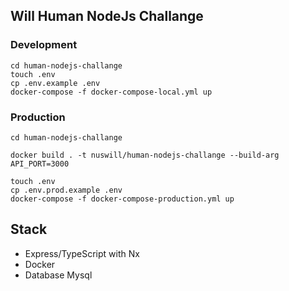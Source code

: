 ## Will Human NodeJs Challange

### Development
```
cd human-nodejs-challange
touch .env
cp .env.example .env
docker-compose -f docker-compose-local.yml up
```

### Production
```
cd human-nodejs-challange

docker build . -t nuswill/human-nodejs-challange --build-arg API_PORT=3000

touch .env
cp .env.prod.example .env
docker-compose -f docker-compose-production.yml up
```

## Stack
- Express/TypeScript with Nx
- Docker
- Database Mysql
